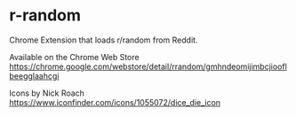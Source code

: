 # r-random
Chrome Extension that loads r/random from Reddit.

Available on the Chrome Web Store  
https://chrome.google.com/webstore/detail/rrandom/gmhndeomijimbcjiooflbeegglaahcgi

Icons by Nick Roach  
https://www.iconfinder.com/icons/1055072/dice_die_icon
